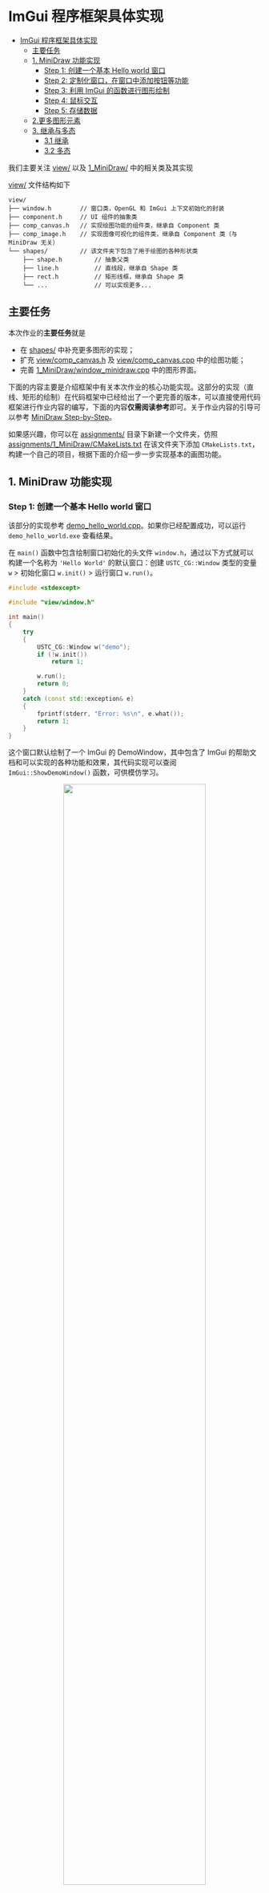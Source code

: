 # ImGui 程序框架具体实现

- [ImGui 程序框架具体实现](#imgui-程序框架具体实现)
  - [主要任务](#主要任务)
  - [1. MiniDraw 功能实现](#1-minidraw-功能实现)
    - [Step 1: 创建一个基本 Hello world 窗口](#step-1-创建一个基本-hello-world-窗口)
    - [Step 2: 定制化窗口，在窗口中添加按钮等功能](#step-2-定制化窗口在窗口中添加按钮等功能)
    - [Step 3: 利用 ImGui 的函数进行图形绘制](#step-3-利用-imgui-的函数进行图形绘制)
    - [Step 4: 鼠标交互](#step-4-鼠标交互)
    - [Step 5: 存储数据](#step-5-存储数据)
  - [2.更多图形元素](#2更多图形元素)
  - [3. 继承与多态](#3-继承与多态)
    - [3.1 继承](#31-继承)
    - [3.2 多态](#32-多态)

我们主要关注 [view/](../../../Framework2D/include/view/) 以及 [1_MiniDraw/](../../../Framework2D/src/assignments/1_MiniDraw/) 中的相关类及其实现

[view/](../../../Framework2D/include/view/) 文件结构如下

```plain
view/
├── window.h        // 窗口类，OpenGL 和 ImGui 上下文初始化的封装
├── component.h     // UI 组件的抽象类
├── comp_canvas.h   // 实现绘图功能的组件类，继承自 Component 类
├── comp_image.h    // 实现图像可视化的组件类，继承自 Component 类（与 MiniDraw 无关）
└── shapes/         // 该文件夹下包含了用于绘图的各种形状类
    ├── shape.h         // 抽象父类
    ├── line.h          // 直线段，继承自 Shape 类
    ├── rect.h          // 矩形线框，继承自 Shape 类
    └── ...             // 可以实现更多...
```

## 主要任务

本次作业的**主要任务**就是

- 在 [shapes/](../../../Framework2D/include/view/shapes/) 中补充更多图形的实现；
- 扩充 [view/comp_canvas.h](../../../Framework2D/include/view/) 及 [view/comp_canvas.cpp](../../../Framework2D/src/view/comp_canvas.cpp) 中的绘图功能；
- 完善 [1_MiniDraw/window_minidraw.cpp](../../../Framework2D/src/assignments/1_MiniDraw/window_minidraw.cpp) 中的图形界面。

下面的内容主要是介绍框架中有关本次作业的核心功能实现。这部分的实现（直线、矩形的绘制）在代码框架中已经给出了一个更完善的版本，可以直接使用代码框架进行作业内容的编写，下面的内容**仅需阅读参考**即可。关于作业内容的引导可以参考 [MiniDraw Step-by-Step](../documents/minidraw_step_by_step.md)。

如果感兴趣，你可以在 [assignments/](../../../Framework2D/src/assignments/) 目录下新建一个文件夹，仿照 [assignments/1_MiniDraw/CMakeLists.txt](../../../Framework2D/src/assignments/1_MiniDraw/CMakeLists.txt) 在该文件夹下添加 `CMakeLists.txt`，构建一个自己的项目，根据下面的介绍一步一步实现基本的画图功能。

## 1. MiniDraw 功能实现

### Step 1: 创建一个基本 Hello world 窗口

该部分的实现参考 [demo_hello_world.cpp](../../../Framework2D/src/demo/demo_hello_world.cpp)。如果你已经配置成功，可以运行 `demo_hello_world.exe` 查看结果。

在 `main()` 函数中包含绘制窗口初始化的头文件 `window.h`，通过以下方式就可以构建一个名称为 `'Hello World'` 的默认窗口：创建 `USTC_CG::Window` 类型的变量 `w` > 初始化窗口 `w.init()` > 运行窗口 `w.run()`。

```cpp
#include <stdexcept>

#include "view/window.h"

int main()
{
    try
    {
        USTC_CG::Window w("demo");
        if (!w.init())
            return 1;

        w.run();
        return 0;
    }
    catch (const std::exception& e)
    {
        fprintf(stderr, "Error: %s\n", e.what());
        return 1;
    }
}
```

这个窗口默认绘制了一个 ImGui 的 DemoWindow，其中包含了 ImGui 的帮助文档和可以实现的各种功能和效果，其代码实现可以查阅 `ImGui::ShowDemoWindow()` 函数，可供模仿学习。

<div align=center><img width = 75% src ="figs/demo_hw.png"/></div align>

### Step 2: 定制化窗口，在窗口中添加按钮等功能

该部分的实现可直接参考作业代码 [1_MiniDraw/](../../../Framework2D/src/assignments/1_MiniDraw/)。

定制化窗口，可以新建一个头文件，从前面的 `Window` 类派生一个子类，例如 [window_mini_draw.h](../../../Framework2D/src/assignments/1_MiniDraw/window_minidraw.h) 中的 `MiniDraw` 类：

```cpp
#pragma once

#include "view/window.h"

#include ...

namespace USTC_CG
{
class MiniDraw : public Window
{
   public:
    explicit MiniDraw(const std::string& window_name);
    ~MiniDraw();

    void draw();    // 重载 Window 的绘制函数 draw()

   private:
    ...             // Priavte attributes
};
}  // namespace USTC_CG
```

这个重载 `Draw()` 函数中需要给出界面中的元素及其布局：

例如，可以使用 `ImGui::Begin()` 和 `ImGui::End()` 添加一个简单的显示文本的子窗口：

```cpp
void MiniDraw::draw()
{
    // flag_show_canvas_view 为 bool 类型，记录窗口的打开状态
    if (ImGui::Begin("Canvas", &flag_show_canvas_view))
    {
        ImGui::Text("This is a canvas window");
    }
    ImGui::End();
}
```

使用这个 `Window` 类的子类，我们一样可以在 `main()` 函数中新建一个窗口，不过这个窗口不会调用原来的默认绘制函数，而是调用它自己的绘制函数。

<div align=center><img width = 75% src ="figs/t_0.png"/></div align>

可以设置该窗口的若干显示属性，例如 `ImGuiWindowFlags_NoDecoration` 可以去掉上方的标签栏：

```cpp
void MiniDraw::draw()
{
    if (ImGui::Begin("Canvas", &flag_show_canvas_view, ImGuiWindowFlags_NoDecoration))
    {
        ImGui::Text("This is a canvas window");
    }
    ImGui::End();
}
```

<div align=center><img width = 75% src ="figs/t_1.png"/></div align>

通过调用 `ImGui::SetNextWindowPos()` 函数与 `ImGui::SetNextWindowSize()`函数，可以设置窗口的（左上角）位置以及大小。这里获取视窗大小，并且用它来设置窗口的属性，将窗口铺满整个屏幕：

```cpp
void MiniDraw::draw()
{
    // 设置窗口的位置和尺寸
    const ImGuiViewport* viewport = ImGui::GetMainViewport();
    ImGui::SetNextWindowPos(viewport->WorkPos);
    ImGui::SetNextWindowSize(viewport->WorkSize);
    if (ImGui::Begin("Canvas", &flag_show_canvas_view, ImGuiWindowFlags_NoDecoration))
    {
        ImGui::Text("This is a canvas window");
    }
    ImGui::End();
}
```

<div align=center><img width = 75% src ="figs/t_2.png"/></div align>

最后，使用 `ImGui::Button()` 可以添加按钮，例如这里添加了名称为 `"Line"` 和 `"Rect"` 的两个按钮，在单击后输出相应的字符串：

```cpp
void MiniDraw::draw()
{
    const ImGuiViewport* viewport = ImGui::GetMainViewport();
    ImGui::SetNextWindowPos(viewport->WorkPos);
    ImGui::SetNextWindowSize(viewport->WorkSize);
    if (ImGui::Begin("Canvas", &flag_show_canvas_view, ImGuiWindowFlags_NoDecoration))
    {
        ImGui::Text("This is a canvas window");
        // 添加按钮
        if (ImGui::Button("Line"))
        {
            // 按钮单击后执行相应操作
            std::cout << "Set shape to Line" << std::endl;
        }
        if (ImGui::Button("Rect"))
        {
            std::cout << "Set shape to Rect" << std::endl;
        }
    }
    ImGui::End();
}

```

<div align=center><img width = 75% src ="figs/t_3.png"/></div align>

### Step 3: 利用 ImGui 的函数进行图形绘制

我们继续定制化 `draw()` 函数中的内容。

ImGui 提供了丰富的基本图形绘制函数，可以查看 `imgui.h` 文件的 `ImDrawList` 结构体。例如，调用 `AddLine(const ImVec2&, const ImVec2&, ImU32, float)` 函数可以绘制一条直线段，通过依次指定线段的起点、终点、颜色和粗细；调用 `AddRect(const ImVec2&, const ImVec2&, ImU32)` 可以绘制左上角顶点和右下角顶点确定的矩形线框，等等。

我们可以指定一个区域绘制矩形，作为画布的背景板：

```cpp
void MiniDraw::draw()
{
    ...
    if (ImGui::Begin("Canvas", &flag_show_canvas_view, ImGuiWindowFlags_NoDecoration))
    {
        ...
        // 获取 ImDrawList 变量
        ImDrawList* draw_list = ImGui::GetWindowDrawList();
        // 设置画布的大小和位置，填充窗口剩余（上一个按钮添加之后）的空间
        const auto& canvas_min = ImGui::GetCursorScreenPos();
        const auto& canvas_size = ImGui::GetContentRegionAvail();
        const auto& canvas_max = ImVec2(canvas_min.x + canvas_size.x, canvas_min.y + canvas_size.y);
        // 绘制（填充的）矩形作为背景版
        draw_list->AddRectFilled(canvas_min, canvas_max, IM_COL32(50, 50, 50, 255));
        // 绘制矩形边框
        draw_list->AddRect(canvas_min, canvas_max, IM_COL32(255, 255, 255, 255));
    }
    ImGui::End();
}
```

<div align=center><img width = 75% src ="figs/t_4.png"/></div align>

### Step 4: 鼠标交互

ImGui 提供了若干接口获取鼠标状态，这里主要用到如下的函数

```cpp
// 获取鼠标的位置
ImGuiIO& io = ImGui::GetIO(); io.MousePos;
// 获取鼠标状态
ImGui::IsMouseClicked(ImGuiMouseButton_Left);
ImGui::IsMouseDown(ImGuiMouseButton_Left);
```

为了方便鼠标和画布区域的交互，可以在画布区域添加一个 `InvisibleButton`

```cpp
// 设置下一个元素的位置
ImGui::SetCursorScreenPos(canvas_min);
// 添加 invisible button
ImGui::InvisibleButton(
    label.c_str(), canvas_size, ImGuiButtonFlags_MouseButtonLeft);
// 记录鼠标是否悬停在该元素上
bool is_hovered = ImGui::IsItemHovered();
```

为了实现鼠标绘制线段的交互，我们记录如下的变量，这些变量不是临时的，需要实时维护，因此需要设置为静态变量，或者作为类的属性写在 `MiniDraw` 类中：

```cpp
ImVec2 start_point_, end_point_;  // 线段的起点和终点
bool draw_status_ = false;       // 是否处于绘制状态
```

通过获取鼠标交互，修改上述变量

```cpp
// 获取鼠标位置
ImGuiIO& io = ImGui::GetIO();
// 鼠标在屏幕上的位置
const ImVec2 mouse_pos = io.MousePose;

if (is_hovered && !draw_status_ && ImGui::IsMouseClicked(ImGuiMouseButton_Left))
{
    // 鼠标左键在画布中单击时，开始绘制，并记录起点和终点
    draw_status_ = true;
    start_point_ = end_point_ = mouse_pos;
}
if (draw_status)
{
    // 绘制过程中，更新线段的终点
    end_point_ = mouse_pos;
    // 鼠标左键松开，停止绘制
    if (!ImGui::IsMouseDown(ImGuiMouseButton_Left))
        draw_status = false;
}
```

通过 `AddLine()` 函数绘制直线段

```cpp
draw_list->AddLine(start_point_, end_point_, IM_COL32(255, 0, 0, 255), 2.0f);
```

整体的 `MiniDraw::draw()` 函数如下：

```cpp
void MiniDraw::draw()
{
    ...
    if (ImGui::Begin("Canvas", &flag_show_canvas_view, ImGuiWindowFlags_NoDecoration))
    {
        ...
        ImGui::SetCursorScreenPos(canvas_min);
        ImGui::InvisibleButton(
            "Canvas.InvisibleButton", canvas_size, ImGuiButtonFlags_MouseButtonLeft);
        bool is_hovered = ImGui::IsItemHovered();
        // 鼠标交互
        ImGuiIO& io = ImGui::GetIO();
        const ImVec2 mouse_pos = io.MousePos;
        if (is_hovered && !draw_status_ && ImGui::IsMouseClicked(ImGuiMouseButton_Left))
        {
            draw_status = true;
            start_point_ = end_point_ = mouse_pos;
        }
        if (draw_status_)
        {
            end_point_ = mouse_pos;
            if (!ImGui::IsMouseDown(ImGuiMouseButton_Left))
                draw_status_ = false;
        }
        // 线段绘制
        draw_list->AddLine(start_point_, end_point_, IM_COL32(255, 0, 0, 255), 2.0f);
    }
    ImGui::End();
}
```

<div align=center><img width = 75% src ="figs/t_5.png"/></div align>

至此 MiniDraw 有了鼠标绘制功能，但是只能画一条线，因为没有**存储数据**。

### Step 5: 存储数据

我们将要绘制的多条线存储起来，然后在每一帧重画所有的线即可。为此我们可以设计一个 `Line` 类来记录线段的数据结构。

```cpp
class Line
{
public:
    Line(void);
    Line(float start_point_x, float start_point_y, float end_point_x, float end_point_y)
    {
        start_point_x_ = start_point_x;
        start_point_y_ = start_point_y;
        end_point_x_ = end_point_x;
        end_point_y_ = end_point_y;
    }
    ~Line(void);
    
public:
    void draw();

private:
    float start_point_x_, start_point_y_, end_point_x_, end_point_y_;
};
```

实现一下 `Line::draw()` 函数

```cpp
void Line::draw()
{
    ImDrawList* draw_list = ImGui::GetWindowDrawList();
    draw_list->AddLine(
        ImVec2(start_point_x_, start_point_y_),
        ImVec2(end_point_x_, end_point_y_),
        IM_COL32(255, 0, 0, 255), 2.0f);
}
```

在 `MiniDraw` 类中维护一个线段列表，使用 vector 容器：

```cpp
std::vector<std::shared_ptr<Line>> line_list_;
```

修改鼠标交互函数和绘制函数

```cpp
// 获取鼠标位置
ImGuiIO& io = ImGui::GetIO();
const ImVec2 mouse_pos = io.MousePos;

if (is_hovered && !draw_status_ && ImGui::IsMouseClicked(ImGuiMouseButton_Left))
{
    // 鼠标左键在画布中单击时，开始绘制，并记录起点和终点
    draw_status_ = true;
    start_point_ = end_point_ = mouse_pos;
}
if (draw_status_)
{
    // 绘制过程中，更新线段的终点
    end_point = mouse_pos_in_canvas;
    // 鼠标左键松开，停止绘制，更新线段列表
    if (!ImGui::IsMouseDown(ImGuiMouseButton_Left))
    {
        draw_status_ = false;
        // 新增：把当前线段添加到线段列表当中
        // 这里用到了智能指针 std::shared_ptr，下面这句话的含义类似于
        // Line* = new Line(start_point_.x, start_point_.y, end_point_.x, end_point_.y)
        std::shared_ptr<Line> p_line = std::make_shared<Line>(start_point_.x, start_point_.y, end_point_.x, end_point_.y);
        line_list_.push_back(p_line);
    }
}

// 线段绘制
// 绘制历史线段
for (const auto& p_line : line_list_)
{
    p_line->draw();
}
// 绘制当前线段
if (draw_status_)
    draw_list->AddLine(start_point_, end_point_, IM_COL32(255, 0, 0, 255), 2.0f);
```

<div align=center><img width = 75% src ="figs/t_6.png"/></div align>

这样就可以绘制多条线段了。

## 2.更多图形元素

不同类型图形元素如何存储？

如何组织它们之间的关系？

矩形类如下

```cpp
class Rect
{
public:
    Rect (void);
    Rect (int start_point_x, int start_point_y, int end_point_x, int end_point_y)
    {
        start_point_x_ = start_point_x;
        start_point_y_ = start_point_y;
        end_point_x_ = end_point_x;
        end_point_y_ = end_point_y;
    }
    ~Rect (void);
    
public:
    void draw()
    {
        ImDrawList* draw_list = ImGui::GetWindowDrawList();
        draw_list->AddRect(
            ImVec2(start_point_x_, start_point_y_),
            ImVec2(end_point_x_, end_point_y_),
            IM_COL32(255, 0, 0, 255), 
            0.f,
            ImDrawFlags_None,
            2.0f);
    }

private:
    int start_point_x_, start_point_y_, end_point_x_, end_point_y_;
};
```

然后在函数外部添加记录矩形的数组

```cpp
std::vector<std::shared_ptr<Line>> line_list_;
std::vector<std::shared_ptr<Rect>> rect_list_;
```

然而这是好做法吗？

## 3. 继承与多态

C++ 继承与多态概念自行学习，本文只介绍应用

考虑图元的性质，虽然形状不同，但是都可以被画

此例中可建立父类 Shape，虚方法 draw

图元 Line，Rect，Ellipse 等等继承于 Shape，实现 draw 方法

使用父类指针指向子类实例，调用 draw 函数，实现多态

### 3.1 继承

```cpp
class Shape
{
   public:
    // 父类的析构函数必须是 virtual 的
    // 否则当用父类指针指向子类的实例并删除该实例时，将只会调用父类的析构函数
    // 而不调用子类的析构函数。会造成内存泄漏
    virtual ~Shape();
    virtual void draw(const Config& config) = 0;
};

class Line : public Shape { /*...*/ };

class Rect : public Shape { /*...*/ };
```

在 `MiniDraw` 类中用父类指针存储数据

```cpp
std::vector<std::shared_ptr<Shape>> shape_list_;
ShapeType shape_type_;

enum ShapeType // 推荐用枚举类代表图元类型
{
    kDefault = 0,
    kLine = 1,
    kRect = 2,
    kEllipse = 3,
    kPolygon = 4,
};
```

我们可以在前面添加的两个按钮中添加切换 `ShapeType` 的操作

```cpp
if (ImGui::Button("Line"))
{
    // 按钮单击后执行相应操作
    shape_type = kLine;
    std::cout << "Set shape to Line" << std::endl;
}
if (ImGui::Button("Rect"))
{
    shape_type = kRect;
    std::cout << "Set shape to Rect" << std::endl;
}
```

在实例化 `Shape` 类型对象时，我们根据选择的形状类型使用正确的子类

```cpp
if (!ImGui::IsMouseDown(ImGuiMouseButton_Left))
{
    std::shared_ptr<Shape> p_shape;
    
    // 把当前形状添加到形状列表当中
    switch (shape_type_)
    {
    case kDefault:
        break;
    case kLine:
        // p_shape = new Line(start_point_.x, start_point_.y, end_point_.x, end_point_.y)
        p_shape = std::make_shared<Line>(start_point_.x, start_point_.y, end_point_.x, end_point_.y);
        draw_status_ = false;
        shape_list_.push_back(current_shape_);
        break;
    case kRect:
        // p_shape = new Rect(start_point_.x, start_point_.y, end_point_.x, end_point_.y)
        p_shape = std::make_shared<Rect>(start_point_.x, start_point_.y, end_point_.x, end_point_.y);
        draw_status_ = false;
        shape_list_.push_back(current_shape_);
        break;
    default:
        break;
    }
}
```

### 3.2 多态

不同的形状作为 `Shape` 类型的子类对于 `draw()` 函数有不同的实现，但是方便的是，对于 `shape_list_` 中的对象，可以统一调用 `draw()` 函数对它们进行绘制

```cpp
// 绘制 shape_list_ 中的对象
for (const auto& p_shape : shape_list_)
{
    p_shape->draw();
}
// 绘制当前对象
if (draw_status_)
{
    switch (shape_type_)
    {
    case kDefault:
        break;
    case kLine:
        draw_list->AddLine(start_point_, end_point_, IM_COL32(255, 0, 0, 255), 2.0f);
        break;
    case kRect:
        draw_list->AddRect(
            start_point_, end_point_, IM_COL32(255, 0, 0, 255), 0.f, ImDrawFlags_None, 2.0f);
        break;
    default:
        break;
    }
}
```

这一部分 Canvas 功能可以从整体的 draw 函数中独立出来，单独封装到一个类当中，Canvas 功能的最终实现请参考 [comp_canvas.h](../../../Framework2D/include/view/comp_canvas.h)。
